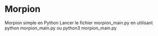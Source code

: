 # Morpion
Morpion simple en Python
Lancer le fichier morpion_main.py en utilisant python morpion_main.py ou python3 morpion_main.py
